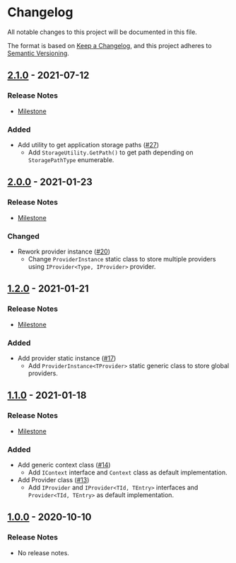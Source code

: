 # Changelog

All notable changes to this project will be documented in this file.

The format is based on [Keep a Changelog](https://keepachangelog.com/en/1.0.0/),
and this project adheres to [Semantic Versioning](https://semver.org/spec/v2.0.0.html).

## [2.1.0](https://github.com/unity-game-framework/ugf-runtimetools/releases/tag/2.1.0) - 2021-07-12  

### Release Notes

- [Milestone](https://github.com/unity-game-framework/ugf-runtimetools/milestone/4?closed=1)  
    

### Added

- Add utility to get application storage paths ([#27](https://github.com/unity-game-framework/ugf-runtimetools/pull/27))  
    - Add `StorageUtility.GetPath()` to get path depending on `StoragePathType` enumerable.

## [2.0.0](https://github.com/unity-game-framework/ugf-runtimetools/releases/tag/2.0.0) - 2021-01-23  

### Release Notes

- [Milestone](https://github.com/unity-game-framework/ugf-runtimetools/milestone/3?closed=1)  
    

### Changed

- Rework provider instance ([#20](https://github.com/unity-game-framework/ugf-runtimetools/pull/20))  
    - Change `ProviderInstance` static class to store multiple providers using `IProvider<Type, IProvider>` provider.

## [1.2.0](https://github.com/unity-game-framework/ugf-runtimetools/releases/tag/1.2.0) - 2021-01-21  

### Release Notes

- [Milestone](https://github.com/unity-game-framework/ugf-runtimetools/milestone/2?closed=1)  
    

### Added

- Add provider static instance ([#17](https://github.com/unity-game-framework/ugf-runtimetools/pull/17))  
    - Add `ProviderInstance<TProvider>` static generic class to store global providers.

## [1.1.0](https://github.com/unity-game-framework/ugf-runtimetools/releases/tag/1.1.0) - 2021-01-18  

### Release Notes

- [Milestone](https://github.com/unity-game-framework/ugf-runtimetools/milestone/1?closed=1)  
    

### Added

- Add generic context class ([#14](https://github.com/unity-game-framework/ugf-runtimetools/pull/14))  
    - Add `IContext` interface and `Context` class as default implementation.
- Add Provider class ([#13](https://github.com/unity-game-framework/ugf-runtimetools/pull/13))  
    - Add `IProvider` and `IProvider<TId, TEntry>` interfaces and `Provider<TId, TEntry>` as default implementation.

## [1.0.0](https://github.com/unity-game-framework/ugf-runtimetools/releases/tag/1.0.0) - 2020-10-10  

### Release Notes

- No release notes.


